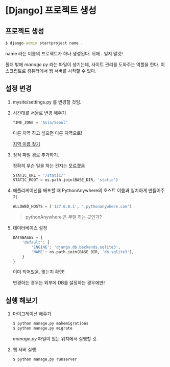 # [Django] 프로젝트 생성



## 프로젝트 생성

~~~cmd
$ django-admin startproject name .
~~~

name 라는 이름의 프로젝트가 하나 생성된다. 뒤에 **.**  잊지 말것!

폴더 밖에 *manage.py* 라는 파일이 생기는데, 사이트 관리를 도와주는 역할을 한다. 이 스크립트로 컴퓨터에서 웹 서버를 시작할 수 있다.



## 설정 변경

1. mysite/settings.py 를 변경할 것임.

2. 시간대를 서울로 변경 해주기

   ~~~python
   TIME_ZONE = 'Asia/Seoul'
   ~~~

   다른 지역 하고 싶으면 다른 지역으로!

   [지역 이름 찾기](https://en.wikipedia.org/wiki/List_of_tz_database_time_zones)

3. 정적 파일 경로 추가하기.

   정확히 무슨 일을 하는 건지는 모르겠음

   ~~~python
   STATIC_URL = '/static/'
   STATIC_ROOT = os.path.join(BASE_DIR, 'static')
   ~~~

4. 애플리케이션을 배포할 때 PythonAnywhere의 호스트 이름과 일치하게 만들어주기

   ~~~python
   ALLOWED_HOSTS = ['127.0.0.1', '.pythonanywhere.com']
   ~~~

   > pythonAnywhere 은 무얼 하는 곳인가?

5. 데이터베이스 설정

   ~~~python
   DATABASES = {
       'default': {
           'ENGINE': 'django.db.backends.sqlite3',
           'NAME': os.path.join(BASE_DIR, 'db.sqlite3'),
       }
   }
   ~~~

   이미 되어있음. 맞는지 확인!

   변경하는 경우는 외부에 DB를 설정하는 경우에만!



## 실행 해보기

1. 마이그레이션 해주기

   ```cmd
   $ python manage.py makemigrations
   $ python manage.py migrate
   ```

   *manage.py* 파일이 있는 위치에서 실행할 것.

2. 웹 서버 실행

   ~~~cmd
   $ python manage.py runserver
   ~~~




